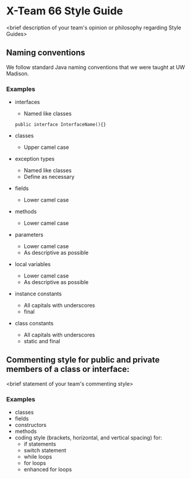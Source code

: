 # X-Team 66 Style Guide

<brief description of your team's opinion or philosophy regarding Style Guides>

## Naming conventions

We follow standard Java naming conventions that we were taught at UW Madison.

### Examples
* interfaces
  * Named like classes
  
   `public interface InterfaceName(){}`
* classes
  * Upper camel case
* exception types
  * Named like classes
  * Define as necessary
* fields
  * Lower camel case
* methods
  * Lower camel case
* parameters
  * Lower camel case
  * As descriptive as possible
* local variables
  * Lower camel case
  * As descriptive as possible
* instance constants
  * All capitals with underscores
  * final
* class constants
  * All capitals with underscores
  * static and final
## Commenting style for public and private members of a class or interface:

<brief statement of your team's commenting style>

### Examples

* classes
* fields
* constructors
* methods
* coding style (brackets, horizontal, and vertical spacing) for:
  * if statements
  * switch statement
  * while loops
  * for loops
  * enhanced for loops
